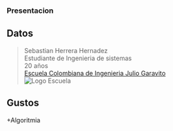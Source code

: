﻿### Presentacion
## Datos
>Sebastian Herrera Hernadez\
>Estudiante de Ingenieria de sistemas\
>20 años\
>[Escuela Colombiana de Ingenieria Julio Garavito](https://www.escuelaing.edu.co/es/)\
>![Logo Escuela][1]
## Gustos
+Algoritmia

[1]:https://www.escuelaing.edu.co/uploads/generica/Escuela_acercade.png "Escuela de Ingenieros"


